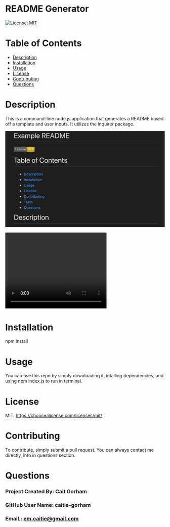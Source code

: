 
# README Generator
[![License: MIT](https://img.shields.io/badge/License-MIT-yellow.svg)](https://opensource.org/licenses/MIT)

# Table of Contents
* [Description ](#Description)
* [Installation](#Installation)
* [Usage](#Usage)
* [License](#License)
* [Contributing](#Contributing)
* [Questions](#Questions)

# Description 

This is a command-line node.js application that generates a README based off a template and user inputs. It utilizes the inquirer package.

<!-- markdown screenshot of rendered image -->
![Alt text](./images/ExampleREADME.png?raw=true "Example Readme")

<video width="320" height="240" controls>
  <source src="./images/ExampleRecording.mov" type="video/mp4">
</video>

# Installation

npm install

# Usage

You can use this repo by simply downloading it, intalling dependencies, and using npm index.js to run in terminal.

# License

MIT: https://choosealicense.com/licenses/mit/

# Contributing

To contribute, simply submit a pull request. You can always contact me directly, info in questions section.

# Questions
### Project Created By: Cait Gorham
### GitHub User Name: caitie-gorham
### EmaiL: em.caitie@gmail.com
